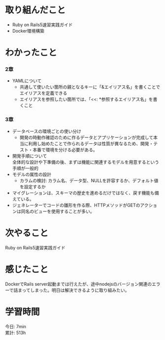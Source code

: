 # 取り組んだこと       
- Ruby on Rails5速習実践ガイド
- Docker環境構築
# わかったこと 
### 2章
- YAMLについて
    - 共通して使いたい箇所の親となるキーに「&エイリアス名」を書くことでエイリアスを定義できる
    - エイリアスを参照したい箇所では、「<<: *参照するエイリアス名」を書くこと
### 3章
- データベースの環境ごとの使い分け
    - 開発の時動作確認のために作るデータとアプリケーションが完成して本当に利用し始めたことで作られるデータは性質が異なるため、開発・テスト・本番で環境を分ける必要がある。
- 開発手順について  
  全体的な設計や下準備の後、まずは機能に関連するモデルを用意するという手順が一般的
- モデルの属性の設計
  - カラムの検討: カラム名、データ型、NULLを許容するか、デフォルト値を設定するか
- マイグレーションは、スキーマの歴史を進めるだけではなく、戻す機能も備えている。
- ジェネレーターでコードの雛形を作る際、HTTPメソッドがGETのアクションは同名のビューを使用することが多い。
# 次やること  
Ruby on Rails5速習実践ガイド  
# 感じたこと
DockerでRails server起動までは行えたが、途中nodejsのバージョン関連のエラーで詰まってしまった。明日は解決できるように取り組みたい。    
# 学習時間  
今日: 7min      
累計: 513h    
